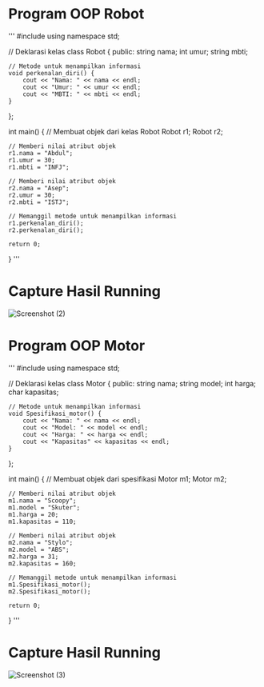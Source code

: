 # Program OOP Robot
'''
#include <iostream>
using namespace std;

// Deklarasi kelas
class Robot {
public:
    string nama;
    int umur;
    string mbti;

    // Metode untuk menampilkan informasi
    void perkenalan_diri() {
        cout << "Nama: " << nama << endl;
        cout << "Umur: " << umur << endl;
        cout << "MBTI: " << mbti << endl;
    }
};

int main() {
    // Membuat objek dari kelas Robot 
    Robot r1;
    Robot r2;

    // Memberi nilai atribut objek
    r1.nama = "Abdul";
    r1.umur = 30;
    r1.mbti = "INFJ";

    // Memberi nilai atribut objek
    r2.nama = "Asep";
    r2.umur = 30;
    r2.mbti = "ISTJ";

    // Memanggil metode untuk menampilkan informasi
    r1.perkenalan_diri();
    r2.perkenalan_diri();

    return 0;
}
'''
# Capture Hasil Running
![Screenshot (2)](https://github.com/wiliagung22/TugasPemograman/assets/156889886/f080c6df-f5a5-4d9e-8f95-07ed25e4ebee)
# Program OOP Motor
'''
#include <iostream>
using namespace std;

// Deklarasi kelas
class Motor {
public:
    string nama;
    string model;
    int harga;
    char kapasitas;

    // Metode untuk menampilkan informasi
    void Spesifikasi_motor() {
        cout << "Nama: " << nama << endl;
        cout << "Model: " << model << endl;
        cout << "Harga: " << harga << endl;
        cout << "Kapasitas" << kapasitas << endl;
    }
};

int main() {
    // Membuat objek dari spesifikasi
    Motor m1;
    Motor m2;

    // Memberi nilai atribut objek
    m1.nama = "Scoopy";
    m1.model = "Skuter";
    m1.harga = 20;
    m1.kapasitas = 110;

    // Memberi nilai atribut objek
    m2.nama = "Stylo";
    m2.model = "ABS";
    m2.harga = 31;
    m2.kapasitas = 160;

    // Memanggil metode untuk menampilkan informasi
    m1.Spesifikasi_motor();
    m2.Spesifikasi_motor();

    return 0;
}
'''
# Capture Hasil Running
![Screenshot (3)](https://github.com/wiliagung22/TugasPemograman/assets/156889886/dc5057a8-4997-4013-a529-f4c3e4d23d63)

